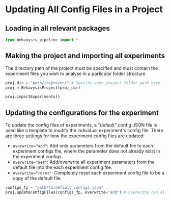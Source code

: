# Updating All Config Files in a Project

## Loading in all relevant packages

```python
from behavysis_pipeline import *
```

## Making the project and importing all experiments

The directory path of the project must be specified and must contain the experiment files you wish to analyse in a particular folder structure.

```python
proj_dir = "path/to/project" # Specify your project folder path here
proj = BehavysisProject(proj_dir)

proj.importExperiments()
```

## Updating the configurations for the experiment

To update the config files of experiments, a "default" config JSON file is used like a template to modify the individual experiment's config file.
There are three settings for how the experiment config files are updated:

- `overwrite="add"`: Add only parameters from the default file to each experiment configs file, where the parameter does not already exist in the experiment configs.
- `overwrite="set"`: Add/overwrite all experiment parameters from the default file into the each experiment config file.
- `overwrite="reset"`: Completely reset each experiment config file to be a copy of the default file.

```python
configs_fp = "path/to/default_configs.json"
proj.updateConfigFiles(configs_fp, overwrite="add") # overwrite can also be "set" or "reset"
```
